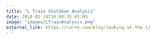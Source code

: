 ```yaml
---
title: "L Train Shutdown Analysis"
date: 2018-02-19T18:08:35-05:00
image: "images/LTrainAnalysis.png"
external_link: https://carto.com/blog/looking-at-the-l/
---
```

